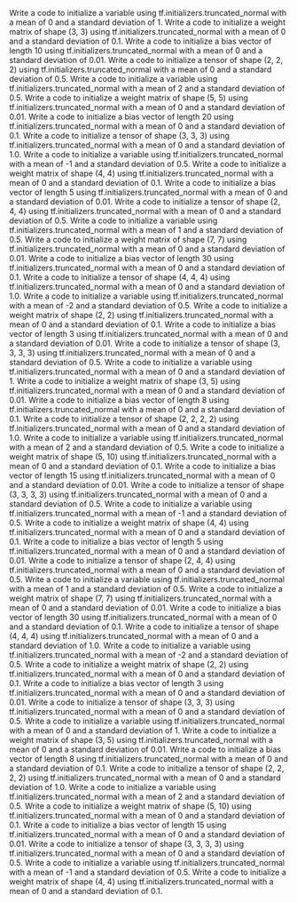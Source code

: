 Write a code to initialize a variable using tf.initializers.truncated_normal with a mean of 0 and a standard deviation of 1.
Write a code to initialize a weight matrix of shape (3, 3) using tf.initializers.truncated_normal with a mean of 0 and a standard deviation of 0.1.
Write a code to initialize a bias vector of length 10 using tf.initializers.truncated_normal with a mean of 0 and a standard deviation of 0.01.
Write a code to initialize a tensor of shape (2, 2, 2) using tf.initializers.truncated_normal with a mean of 0 and a standard deviation of 0.5.
Write a code to initialize a variable using tf.initializers.truncated_normal with a mean of 2 and a standard deviation of 0.5.
Write a code to initialize a weight matrix of shape (5, 5) using tf.initializers.truncated_normal with a mean of 0 and a standard deviation of 0.01.
Write a code to initialize a bias vector of length 20 using tf.initializers.truncated_normal with a mean of 0 and a standard deviation of 0.1.
Write a code to initialize a tensor of shape (3, 3, 3) using tf.initializers.truncated_normal with a mean of 0 and a standard deviation of 1.0.
Write a code to initialize a variable using tf.initializers.truncated_normal with a mean of -1 and a standard deviation of 0.5.
Write a code to initialize a weight matrix of shape (4, 4) using tf.initializers.truncated_normal with a mean of 0 and a standard deviation of 0.1.
Write a code to initialize a bias vector of length 5 using tf.initializers.truncated_normal with a mean of 0 and a standard deviation of 0.01.
Write a code to initialize a tensor of shape (2, 4, 4) using tf.initializers.truncated_normal with a mean of 0 and a standard deviation of 0.5.
Write a code to initialize a variable using tf.initializers.truncated_normal with a mean of 1 and a standard deviation of 0.5.
Write a code to initialize a weight matrix of shape (7, 7) using tf.initializers.truncated_normal with a mean of 0 and a standard deviation of 0.01.
Write a code to initialize a bias vector of length 30 using tf.initializers.truncated_normal with a mean of 0 and a standard deviation of 0.1.
Write a code to initialize a tensor of shape (4, 4, 4) using tf.initializers.truncated_normal with a mean of 0 and a standard deviation of 1.0.
Write a code to initialize a variable using tf.initializers.truncated_normal with a mean of -2 and a standard deviation of 0.5.
Write a code to initialize a weight matrix of shape (2, 2) using tf.initializers.truncated_normal with a mean of 0 and a standard deviation of 0.1.
Write a code to initialize a bias vector of length 3 using tf.initializers.truncated_normal with a mean of 0 and a standard deviation of 0.01.
Write a code to initialize a tensor of shape (3, 3, 3, 3) using tf.initializers.truncated_normal with a mean of 0 and a standard deviation of 0.5.
Write a code to initialize a variable using tf.initializers.truncated_normal with a mean of 0 and a standard deviation of 1.
Write a code to initialize a weight matrix of shape (3, 5) using tf.initializers.truncated_normal with a mean of 0 and a standard deviation of 0.01.
Write a code to initialize a bias vector of length 8 using tf.initializers.truncated_normal with a mean of 0 and a standard deviation of 0.1.
Write a code to initialize a tensor of shape (2, 2, 2, 2) using tf.initializers.truncated_normal with a mean of 0 and a standard deviation of 1.0.
Write a code to initialize a variable using tf.initializers.truncated_normal with a mean of 2 and a standard deviation of 0.5.
Write a code to initialize a weight matrix of shape (5, 10) using tf.initializers.truncated_normal with a mean of 0 and a standard deviation of 0.1.
Write a code to initialize a bias vector of length 15 using tf.initializers.truncated_normal with a mean of 0 and a standard deviation of 0.01.
Write a code to initialize a tensor of shape (3, 3, 3, 3) using tf.initializers.truncated_normal with a mean of 0 and a standard deviation of 0.5.
Write a code to initialize a variable using tf.initializers.truncated_normal with a mean of -1 and a standard deviation of 0.5.
Write a code to initialize a weight matrix of shape (4, 4) using tf.initializers.truncated_normal with a mean of 0 and a standard deviation of 0.1.
Write a code to initialize a bias vector of length 5 using tf.initializers.truncated_normal with a mean of 0 and a standard deviation of 0.01.
Write a code to initialize a tensor of shape (2, 4, 4) using tf.initializers.truncated_normal with a mean of 0 and a standard deviation of 0.5.
Write a code to initialize a variable using tf.initializers.truncated_normal with a mean of 1 and a standard deviation of 0.5.
Write a code to initialize a weight matrix of shape (7, 7) using tf.initializers.truncated_normal with a mean of 0 and a standard deviation of 0.01.
Write a code to initialize a bias vector of length 30 using tf.initializers.truncated_normal with a mean of 0 and a standard deviation of 0.1.
Write a code to initialize a tensor of shape (4, 4, 4) using tf.initializers.truncated_normal with a mean of 0 and a standard deviation of 1.0.
Write a code to initialize a variable using tf.initializers.truncated_normal with a mean of -2 and a standard deviation of 0.5.
Write a code to initialize a weight matrix of shape (2, 2) using tf.initializers.truncated_normal with a mean of 0 and a standard deviation of 0.1.
Write a code to initialize a bias vector of length 3 using tf.initializers.truncated_normal with a mean of 0 and a standard deviation of 0.01.
Write a code to initialize a tensor of shape (3, 3, 3) using tf.initializers.truncated_normal with a mean of 0 and a standard deviation of 0.5.
Write a code to initialize a variable using tf.initializers.truncated_normal with a mean of 0 and a standard deviation of 1.
Write a code to initialize a weight matrix of shape (3, 5) using tf.initializers.truncated_normal with a mean of 0 and a standard deviation of 0.01.
Write a code to initialize a bias vector of length 8 using tf.initializers.truncated_normal with a mean of 0 and a standard deviation of 0.1.
Write a code to initialize a tensor of shape (2, 2, 2, 2) using tf.initializers.truncated_normal with a mean of 0 and a standard deviation of 1.0.
Write a code to initialize a variable using tf.initializers.truncated_normal with a mean of 2 and a standard deviation of 0.5.
Write a code to initialize a weight matrix of shape (5, 10) using tf.initializers.truncated_normal with a mean of 0 and a standard deviation of 0.1.
Write a code to initialize a bias vector of length 15 using tf.initializers.truncated_normal with a mean of 0 and a standard deviation of 0.01.
Write a code to initialize a tensor of shape (3, 3, 3, 3) using tf.initializers.truncated_normal with a mean of 0 and a standard deviation of 0.5.
Write a code to initialize a variable using tf.initializers.truncated_normal with a mean of -1 and a standard deviation of 0.5.
Write a code to initialize a weight matrix of shape (4, 4) using tf.initializers.truncated_normal with a mean of 0 and a standard deviation of 0.1.